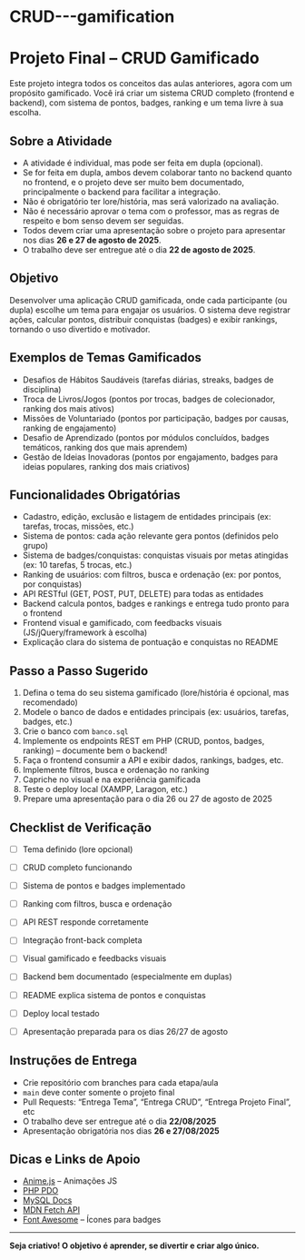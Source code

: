 # CRUD---gamification

# Projeto Final – CRUD Gamificado

Este projeto integra todos os conceitos das aulas anteriores, agora com um propósito gamificado. Você irá criar um sistema CRUD completo (frontend e backend), com sistema de pontos, badges, ranking e um tema livre à sua escolha.

## Sobre a Atividade
- A atividade é individual, mas pode ser feita em dupla (opcional).
- Se for feita em dupla, ambos devem colaborar tanto no backend quanto no frontend, e o projeto deve ser muito bem documentado, principalmente o backend para facilitar a integração.
- Não é obrigatório ter lore/história, mas será valorizado na avaliação.
- Não é necessário aprovar o tema com o professor, mas as regras de respeito e bom senso devem ser seguidas.
- Todos devem criar uma apresentação sobre o projeto para apresentar nos dias **26 e 27 de agosto de 2025**.
- O trabalho deve ser entregue até o dia **22 de agosto de 2025**.


## Objetivo
Desenvolver uma aplicação CRUD gamificada, onde cada participante (ou dupla) escolhe um tema para engajar os usuários. O sistema deve registrar ações, calcular pontos, distribuir conquistas (badges) e exibir rankings, tornando o uso divertido e motivador.

## Exemplos de Temas Gamificados
- Desafios de Hábitos Saudáveis (tarefas diárias, streaks, badges de disciplina)
- Troca de Livros/Jogos (pontos por trocas, badges de colecionador, ranking dos mais ativos)
- Missões de Voluntariado (pontos por participação, badges por causas, ranking de engajamento)
- Desafio de Aprendizado (pontos por módulos concluídos, badges temáticos, ranking dos que mais aprendem)
- Gestão de Ideias Inovadoras (pontos por engajamento, badges para ideias populares, ranking dos mais criativos)



## Funcionalidades Obrigatórias
- Cadastro, edição, exclusão e listagem de entidades principais (ex: tarefas, trocas, missões, etc.)
- Sistema de pontos: cada ação relevante gera pontos (definidos pelo grupo)
- Sistema de badges/conquistas: conquistas visuais por metas atingidas (ex: 10 tarefas, 5 trocas, etc.)
- Ranking de usuários: com filtros, busca e ordenação (ex: por pontos, por conquistas)
- API RESTful (GET, POST, PUT, DELETE) para todas as entidades
- Backend calcula pontos, badges e rankings e entrega tudo pronto para o frontend
- Frontend visual e gamificado, com feedbacks visuais (JS/jQuery/framework à escolha)
- Explicação clara do sistema de pontuação e conquistas no README


## Passo a Passo Sugerido
1. Defina o tema do seu sistema gamificado (lore/história é opcional, mas recomendado)
2. Modele o banco de dados e entidades principais (ex: usuários, tarefas, badges, etc.)
3. Crie o banco com `banco.sql`
4. Implemente os endpoints REST em PHP (CRUD, pontos, badges, ranking) – documente bem o backend!
5. Faça o frontend consumir a API e exibir dados, rankings, badges, etc.
6. Implemente filtros, busca e ordenação no ranking
7. Capriche no visual e na experiência gamificada
8. Teste o deploy local (XAMPP, Laragon, etc.)
9. Prepare uma apresentação para o dia 26 ou 27 de agosto de 2025


## Checklist de Verificação
- [ ] Tema definido (lore opcional)
- [ ] CRUD completo funcionando
- [ ] Sistema de pontos e badges implementado
- [ ] Ranking com filtros, busca e ordenação
- [ ] API REST responde corretamente
- [ ] Integração front-back completa
- [ ] Visual gamificado e feedbacks visuais
- [ ] Backend bem documentado (especialmente em duplas)
- [ ] README explica sistema de pontos e conquistas
- [ ] Deploy local testado
- [ ] Apresentação preparada para os dias 26/27 de agosto


## Instruções de Entrega
- Crie repositório com branches para cada etapa/aula
- `main` deve conter somente o projeto final
- Pull Requests: “Entrega Tema”, “Entrega CRUD”, “Entrega Projeto Final”, etc
- O trabalho deve ser entregue até o dia **22/08/2025**
- Apresentação obrigatória nos dias **26 e 27/08/2025**

## Dicas e Links de Apoio
- [Anime.js](https://animejs.com/) – Animações JS
- [PHP PDO](https://www.php.net/manual/pt_BR/book.pdo.php)
- [MySQL Docs](https://dev.mysql.com/doc/)
- [MDN Fetch API](https://developer.mozilla.org/pt-BR/docs/Web/API/Fetch_API)
- [Font Awesome](https://fontawesome.com/) – Ícones para badges

---

**Seja criativo! O objetivo é aprender, se divertir e criar algo único.**
